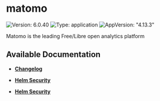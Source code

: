 # matomo

![Version: 6.0.40](https://img.shields.io/badge/Version-6.0.40-informational?style=flat-square) ![Type: application](https://img.shields.io/badge/Type-application-informational?style=flat-square) ![AppVersion: "4.13.3"](https://img.shields.io/badge/AppVersion-"4.13.3"-informational?style=flat-square)

Matomo is the leading Free/Libre open analytics platform

## Available Documentation

- [**Changelog**](CHANGELOG)

- [**Helm Security**](container-security)

- [**Helm Security**](helm-security)

